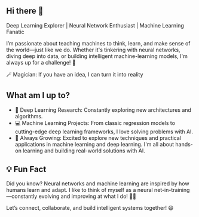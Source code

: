## Hi there 👋

Deep Learning Explorer | Neural Network Enthusiast | Machine Learning Fanatic

I’m passionate about teaching machines to think, learn, and make sense of the world—just like we do. Whether it's tinkering with neural networks, diving deep into data, or building intelligent machine-learning models, I'm always up for a challenge! 🚀

🪄 Magician: If you have an idea, I can turn it into reality

## What am I up to?
- 🌟 Deep Learning Research: Constantly exploring new architectures and algorithms.
- 💻 Machine Learning Projects: From classic regression models to cutting-edge deep learning frameworks, I love solving problems with AI.
- 🌱 Always Growing: Excited to explore new techniques and practical applications in machine learning and deep learning. I'm all about hands-on learning and building real-world solutions with AI.

## 💡 Fun Fact
Did you know? Neural networks and machine learning are inspired by how humans learn and adapt. I like to think of myself as a neural net-in-training—constantly evolving and improving at what I do! 🤖💡

Let’s connect, collaborate, and build intelligent systems together! 😄
